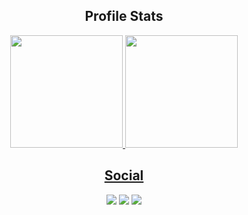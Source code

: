 <h2 align="center">Profile Stats</h2>

<p align="center">
  <a href="https://github.com/PabloKauan-TI">
  <img height="180em" src="https://github-readme-stats.vercel.app/api?username=PabloKauan-TI&show_icons=true&theme=tokyonight&include_all_commits=true"/>
  <img height="180em" src="https://github-readme-stats.vercel.app/api/top-langs/?username=PabloKauan-TI&layout=compact&langs_count=7&theme=tokyonight"/>  
</p>

<h2 align="center">Social</h2>

<p align="center">
  <a href="https://instagram.com/_pk017" target="_blank"><img src="https://img.shields.io/badge/-Instagram-C13584?style=for-the-badge&logo=instagram&logoColor=white" target="_blank"></a>
  <a href = "mailto:pablokauan.tech@gmail.com"><img src="https://img.shields.io/badge/-Gmail-%23333?style=for-the-badge&logo=gmail&logoColor=white" target="_blank"></a>
  <a href="https://www.linkedin.com/in/pablo-kauan-67075122b" target="_blank"><img src="https://img.shields.io/badge/-LinkedIn-%230077B5?style=for-the-badge&logo=linkedin&logoColor=white" target="_blank"></a> 
 <!-- <a href="https://t.me/" target="_blank"><img src="https://img.shields.io/badge/Telegram-229ED9?style=for-the-badge&logo=telegram&logoColor=white" target="_blank"></a> -->
</p>
